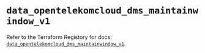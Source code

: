 # `data_opentelekomcloud_dms_maintainwindow_v1`

Refer to the Terraform Registory for docs: [`data_opentelekomcloud_dms_maintainwindow_v1`](https://www.terraform.io/docs/providers/opentelekomcloud/d/dms_maintainwindow_v1).

